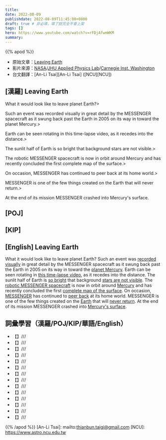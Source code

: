 ```yaml
---
title:
date: 2022-08-09
publishdate: 2022-08-09T11:45:00+0800
draft: true # 非必填，填了就完全不會上架
tags: []
hero: https://www.youtube.com/watch?v=rFDjAfwmWKM
summary:
---
```


{{% apod %}}

- 原始文章：[Leaving Earth](https://apod.nasa.gov/apod/ap220809.html)
- 影片來源：[NASA](https://www.nasa.gov/)/[JHU Applied Physics Lab](https://messenger.jhuapl.edu/)/[Carnegie Inst. Washington](https://carnegiescience.edu/)
- 台文翻譯：[An-Li Tsai][An-Li Tsai] ([NCU][NCU])

## [漢羅] Leaving Earth
What it would look like to leave planet Earth?>

Such an event was recorded visually in great detail by the MESSENGER spacecraft as it swung back past the Earth in 2005 on its way in toward the planet Mercury.>

Earth can be seen rotating in this time-lapse video, as it recedes into the distance.>

The sunlit half of Earth is so bright that background stars are not visible.>

The robotic MESSENGER spacecraft is now in orbit around Mercury and has recently concluded the first complete map of the surface.>

On occasion, MESSENGER has continued to peer back at its home world.>

MESSENGER is one of the few things created on the Earth that will never return.>

At the end of its mission MESSENGER crashed into Mercury's surface.


## [POJ]

## [KIP]

## [English] Leaving Earth
What it would look like to leave planet Earth?
Such an event was [recorded visually][recorded visually] in great detail by the MESSENGER spacecraft as it swung back past the Earth in 2005 on its way in toward the [planet Mercury][planet Mercury].
Earth can be seen rotating in [this time-lapse video][this time-lapse video], as it recedes into the distance.
The sunlit half of Earth is [so bright][so bright] that background [stars are not visible][stars are not visible].
The [robotic MESSENGER spacecraft][robotic MESSENGER spacecraft] is now in orbit around [Mercury][Mercury] and has recently concluded the first [complete map of the surface][complete map of the surface].
On occasion, [MESSENGER][MESSENGER] has continued to [peer back][peer back] at its home world.
MESSENGER is one of the few things created on the [Earth][Earth e] that will [never return][never return].
At the end of its mission MESSENGER crashed into [Mercury's surface][Mercury's surface].

## 詞彙學習（漢羅/POJ/KIP/華語/English）
- 【】///
- 【】///
- 【】///
- 【】///
- 【】///
- 【】///
- 【】///
- 【】///
- 【】///
- 【】///
- 【】///
- 【】///
- 【】///
- 【】///

{{% /apod %}}
[An-Li Tsai]: mailto:thianbun.taigi@gmail.com
[NCU]: https://www.astro.ncu.edu.tw

[copyright]: https://apod.nasa.gov/apod/fap/lib/about_apod.html#srapply

[recorded visually]:https://messenger.jhuapl.edu/Explore/Videos.html
[planet Mercury]:https://solarsystem.nasa.gov/planets/mercury/in-depth/
[this time-lapse video]:http://www.youtube.com/watch?v=rFDjAfwmWKM
[so bright]:http://4.bp.blogspot.com/-RYrGwwZZh3w/UY6H01FhfuI/AAAAAAAADCc/RJPqAsNoVfg/s400/Dogs-Wearing-Sunglasses-Drinking.jpg
[stars are not visible]:http://www.badastronomy.com/bad/tv/foxapollo.html#stars
[robotic MESSENGER spacecraft]:http://messenger.jhuapl.edu/About/Spacecraft-and-Instruments.html#spacecraft
[Mercury]:https://apod.nasa.gov/apod/ap110331.html
[complete map of the surface]:https://apod.nasa.gov/apod/ap190428.html
[MESSENGER]:https://en.wikipedia.org/wiki/MESSENGER
[peer back]:https://apod.nasa.gov/apod/ap130723.html
[Earth e]:https://apod.nasa.gov/apod/ap220206.html
[Earth t]:https://apod.tw/daily/20220206/
[never return]:http://messenger.jhuapl.edu/About/Mission-Design.html#final-extended-mission
[Mercury's surface]:https://www.nasa.gov/press-release/nasa-completes-messenger-mission-with-expected-impact-on-mercurys-surface
